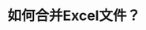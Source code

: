 # 如何合并Excel文件？

<iframe src="//player.bilibili.com/player.html?aid=628826781&bvid=BV1pt4y167fb&cid=285066013&page=1" scrolling="no" border="0" frameborder="no" framespacing="0" allowfullscreen="true" width="700px" height="472px> </iframe>

